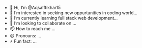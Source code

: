 - 👋 Hi, I’m @AqsaIftikhar15
- 👀 I’m interested in seeking new oppurtunities in coding world...
- 🌱 I’m currently learning full stack web development...
- 💞️ I’m looking to collaborate on ...
- 📫 How to reach me ...
- 😄 Pronouns: ...
- ⚡ Fun fact: ...

<!---
AqsaIftikhar15/AqsaIftikhar15 is a ✨ special ✨ repository because its `README.md` (this file) appears on your GitHub profile.
You can click the Preview link to take a look at your changes.
--->
